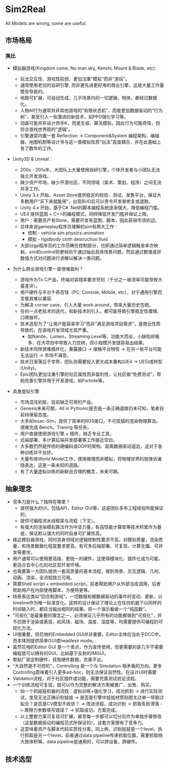 # Sim2Real

All Models are wrong, some are useful.

## 市场格局
### 类比
* 模拟器游戏(Kingdom come, No man sky, Kenshi, Mount & Blade, etc):
    * 玩法交互性、游戏性较弱，更加注重“模拟”而非“游玩”。
    * 通常使用老旧的自研引擎, 而非更先进更好用的商业引擎，这是大量工作量壁垒导致的。
    * 地图可扩展，可自动生成，几乎场景内的一切逻辑、物体，都经过数据化。
    * 人物AI行为通常并非其他游戏的“有限状态机”，而是更加数据驱动的“行为树”，甚至引入一些激进的新技术，如PPO强化学习等。
    * 动画可能并非设计师手K，而是生成、算法模拟，因此行为可能奇怪，但符合游戏世界观的“逻辑”。
    * 引擎通常内置一套 Reflection -> Component&System 编程架构，编辑器、地图机制等设计爷与这一类模拟性质“玩法”高度耦合，并在此基础上有了数年的工作。

* Unity3D & Unreal：
    * 200x - 201x年，大团队上大量使用自研引擎，个体开发者与小团队无法独立开发游戏。
    * 缺少资产市场，缺少开源社区，不同领域（美术、策划、程序）之间无法共享工作。
    * Unity 3.x 开始，Asset Store提供稳定的校验、测试、发售平台，保证大多数用户“买下来就能用”，出现BUG后可以责令开发者修复或退款。
    * Unity 4.x 开始，基于C# .Net的脚本编程系统逐渐强大，降低编程门槛。
    * UE4 提供蓝图 + C++的编程模式，同样降低开发门槛并保证上限。
    * 用户：需要资产有Store，需要开发有蓝图、脚本，因此获得市场欢迎。
    * 总体来说gameplay程序员理解的sim有两大工作：
        * 控制 - vehicle sim physics-animation
        * 模拟 - rigidbody cloth destruction fluid
    * 大部分gp程序员的工作范畴在控制部分，也即通过简单逻辑触发单次映射。sim的control则更倾向于通过抽出具体场景问题，然后通过数值或非数值方式对问题进行求解以解决一类问题。

* 为什么商业游戏引擎一直很难盈利？
    * 游戏作为To C产品，终端对容错率要求苛刻（千分之一崩溃率可能导致大量差评）。
    * 用户硬件与平台千奇百怪（PC, Console, Mobile, etc），对于通用引擎而言极其难以兼容.
    * 为解决 corner case，引入大量 work around，带来大量历史包袱。
    * 任何一点老技术的迭代，和新技术的引入，都可能导致引擎稳定性骤降、口碑崩坏。
    * 技术选型为了“让用户能容易学习”而非“满足游戏项目需求”，是商业性质导致的，在游戏开发领域尤其严重。
        * 如Nanite，Lumen，Streaming Level等，功能大而全，小缺陷却极多，在大项目中导致人力空转，但小规模开发很容易出结果。
    * 新技术同样很难插件化，暴露接口 -> 接触平台特性 -> 在另一些平台可能无法运行 -> 市场不满意。
    * 技术日渐落后于学界，团队则需要投入更大成本重构(UE4 -> UE5)或转型(Unity)。
    * Epic团队更加注重引擎的社区属性而非盈利性，让社区做“免费测试”，帮助完善引擎并用于开发游戏，如Fortnite等。

* 具身虚拟引擎
    * 市场混沌初级，目前缺乏可用的产品。
    * Genesis未来可期，All in Pythonic是否是一条正确道路仍未可知，笔者目前持保留态度。
    * 大多如Issac-Sim，提供了简单的ROS接口，不可拔插的渲染物理算法。很难完成 Bench。Traning 等任务。
    * 用户直接使用游戏引擎 + 插件，缺乏专业工具。
    * 远端部署、多计算后端并发部署等工作接近空白。
    * 大多数仍然是传统的硬编码或OOP的架构、距离数据驱动遥远，这对于各种训练并不友好。
    * 大量布局World Model工作，使用推理而非模拟，将物理世界的规律诉诸隐表达，这是一条未知的道路。
    * 有了大量虚拟训练的新鲜且合理的概念，未来可期。

## 抽象理念
* 竞争力是什么？独特在哪里？
    * 提供强大的UI，包括API，Editor GUI等，这是团队多年工程经验所能保证的。
    * 提供可编程流水线框架与流程（下文）。
    * 有强大的渲染模拟算法作为中坚力量，有高性能计算库等技术积累作为基底，保证默认强大的同时自身可扩展性高。
* 接近模拟器游戏，同时具身领域对逻辑控制性要求不高，对模拟质量，渲染质量，和场景数据化程度要求更高，有可多后端部署、可复现、计算无偏、可并发等要求。
* 用户通常可以使用更高级、更统一的硬件，这使得模块化、插件化成为可能，更适合去中心化的社区型开发环境。
* 也需要第一方团队提供一套高质量的基本流程，做到场景、交互逻辑、几何、动画、渲染，全流程独立可用。
* 需要Shell script + embedded script，前者帮助用户从外部当库调用，后者帮助用户在内部使用脚本，方便热更等。
* 场景表达类似“回合制游戏”，一切数据和被数据驱动的事件的变动、更新，以timeline作为唯一标准变化。这样的设计保证了理论上在任何机器下以同样的时间输入时，都应当输出相同的结果。将一个演示看做一个“纯函数”。
* “可视化”是最重要的理念之一，必须保证几乎所有的功能都做到“可视化”，并不仅限于渲染或表现，如风场、磁场、温度、湿度等，均需要提供可编程的可视化方法。
* UI很重要，但花哨的Embedded GUI并非重要，Editor主体应当处于DCC中，而本体则提供简单GUI或headless mode。
* 虽然花哨的Editor GUI 是一个卖点，作为宣传使用，但更需要的是几乎不需要编程就可以拥有的GUI，比如基于反射的IMGUI。
* 帮助厂家定制硬件，获取硬件数据，完善平台。
* “大自然是不可控的”，Controlling 是一个与 Simulation 相矛盾的方向。更多Controlling意味着引入更多ad-hoc，则无法保证自然性。在设计UI时需要
* Validation流程，对于社区插件或功能，需要完善测试验证流程。
* 一个训练流程可复现，就可以作为完整的解决方案被推广、出售、购买。
    * 如一个抓娃娃机器的流程：虚拟训练+强化学习，成功抓到 -> 进行实际测试，发现无法正确识别娃娃 -> 是否是引擎中娃娃材质贴图太过单一导致过拟合？是否是CV模型不收敛？ -> 改进流程，成功识别 -> 抓取失败滑落 -> 摩擦力参数填写错误？ -> 抓取成功，方案完成。
    * 以上整套方案可复现可扩展，甚至每一步都可以切分后作为单独步骤修改（这是数据驱动的编程范式所保证的），这套方案便有了竞争力。
    * 这意味着资产与脚本代码实质性分离，同上例，识别娃娃是一个level，执行抓取是另一个level，前者通过data pipeline传递抓取位置，需要抓取物大致体积等。data pipeline是通用的，可以跨设备，跨硬件。


## 技术选型
